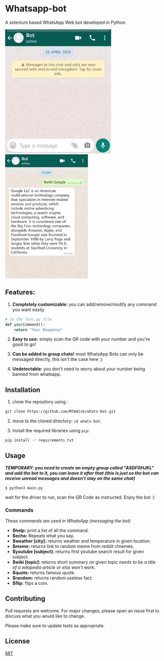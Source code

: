 # Whatsapp-bot

A selenium based WhatsApp Web bot developed in Python.

<img src="img/Prev.gif" height="400" /> <img src="img/Prev.png" height="400" />

## Features:

1. **Completely customizable:** you can add/remove/modify any command you want easily
```python
# in the func.py file
def yourCommand():
    return "Your Response"
```
2. **Easy to use:** simply scan the QR code with your number and you're good to go!

3. **Can be added to group chats!** most WhatsApp Bots can only be messaged directly, this isn't the case here :) 

4. **Undetectable**: you don't need to worry about your number being banned from whatsapp.
## Installation

1. clone the repository using :
```bash
git clone https://github.com/M7mdisk/whats-bot.git
```
2. move to the cloned directory: `cd whats-bot`.

3. Install the required libraries using `pip`:
```bash
pip install -r requirements.txt
```
## Usage
_**TEMPORARY: you need to create an empty group called "ASDFGHJKL" and add the bot to it, you can leave it after that (this is just so the bot can receive unread messages and doesn't stay on the same chat)**_
```
$ python3 main.py
```
wait for the driver to run, scan the QR Code as instructed.
Enjoy the bot :)

### Commands
*These commands are used in WhatsApp (messaging the bot)*
* **$help:** print a list of all the command.
* **$echo:** Repeats what you say.
* **$weather [city]:** returns weather and temperature in given location.
* **$meme:** returns link to random meme from reddit r/memes.
* **$youtube [subject]:** returns first youtube search result for given subject.
* **$wiki [topic]:** returns short summary on given topic _needs to be a title of a wikipedia article or else won't work_.
* **$quote:** returns famous quote.
* **$random:** returns random useless fact.
* **$flip:** flips a coin.

## Contributing
Pull requests are welcome. For major changes, please open an issue first to discuss what you would like to change.

Please make sure to update tests as appropriate.

## License
[MIT](https://choosealicense.com/licenses/mit/)
